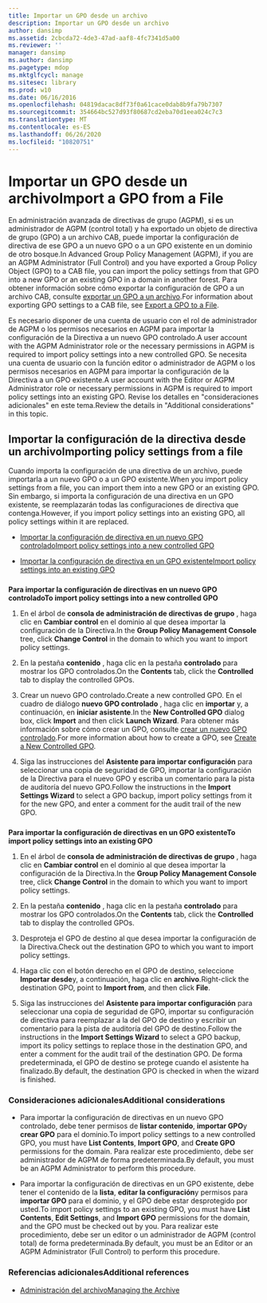 ```yaml
---
title: Importar un GPO desde un archivo
description: Importar un GPO desde un archivo
author: dansimp
ms.assetid: 2cbcda72-4de3-47ad-aaf8-4fc7341d5a00
ms.reviewer: ''
manager: dansimp
ms.author: dansimp
ms.pagetype: mdop
ms.mktglfcycl: manage
ms.sitesec: library
ms.prod: w10
ms.date: 06/16/2016
ms.openlocfilehash: 04819dacac8df73f0a61cace0dab8b9fa79b7307
ms.sourcegitcommit: 354664bc527d93f80687cd2eba70d1eea024c7c3
ms.translationtype: MT
ms.contentlocale: es-ES
ms.lasthandoff: 06/26/2020
ms.locfileid: "10820751"
---
```

# <span data-ttu-id="e6185-103">Importar un GPO desde un archivo</span><span class="sxs-lookup"><span data-stu-id="e6185-103">Import a GPO from a File</span></span>


<span data-ttu-id="e6185-104">En administración avanzada de directivas de grupo (AGPM), si es un administrador de AGPM (control total) y ha exportado un objeto de directiva de grupo (GPO) a un archivo CAB, puede importar la configuración de directiva de ese GPO a un nuevo GPO o a un GPO existente en un dominio de otro bosque.</span><span class="sxs-lookup"><span data-stu-id="e6185-104">In Advanced Group Policy Management (AGPM), if you are an AGPM Administrator (Full Control) and you have exported a Group Policy Object (GPO) to a CAB file, you can import the policy settings from that GPO into a new GPO or an existing GPO in a domain in another forest.</span></span> <span data-ttu-id="e6185-105">Para obtener información sobre cómo exportar la configuración de GPO a un archivo CAB, consulte [exportar un GPO a un archivo](export-a-gpo-to-a-file.md).</span><span class="sxs-lookup"><span data-stu-id="e6185-105">For information about exporting GPO settings to a CAB file, see [Export a GPO to a File](export-a-gpo-to-a-file.md).</span></span>

<span data-ttu-id="e6185-106">Es necesario disponer de una cuenta de usuario con el rol de administrador de AGPM o los permisos necesarios en AGPM para importar la configuración de la Directiva a un nuevo GPO controlado.</span><span class="sxs-lookup"><span data-stu-id="e6185-106">A user account with the AGPM Administrator role or the necessary permissions in AGPM is required to import policy settings into a new controlled GPO.</span></span> <span data-ttu-id="e6185-107">Se necesita una cuenta de usuario con la función editor o administrador de AGPM o los permisos necesarios en AGPM para importar la configuración de la Directiva a un GPO existente.</span><span class="sxs-lookup"><span data-stu-id="e6185-107">A user account with the Editor or AGPM Administrator role or necessary permissions in AGPM is required to import policy settings into an existing GPO.</span></span> <span data-ttu-id="e6185-108">Revise los detalles en "consideraciones adicionales" en este tema.</span><span class="sxs-lookup"><span data-stu-id="e6185-108">Review the details in "Additional considerations" in this topic.</span></span>

## <span data-ttu-id="e6185-109">Importar la configuración de la directiva desde un archivo</span><span class="sxs-lookup"><span data-stu-id="e6185-109">Importing policy settings from a file</span></span>


<span data-ttu-id="e6185-110">Cuando importa la configuración de una directiva de un archivo, puede importarla a un nuevo GPO o a un GPO existente.</span><span class="sxs-lookup"><span data-stu-id="e6185-110">When you import policy settings from a file, you can import them into a new GPO or an existing GPO.</span></span> <span data-ttu-id="e6185-111">Sin embargo, si importa la configuración de una directiva en un GPO existente, se reemplazarán todas las configuraciones de directiva que contenga.</span><span class="sxs-lookup"><span data-stu-id="e6185-111">However, if you import policy settings into an existing GPO, all policy settings within it are replaced.</span></span>

-   [<span data-ttu-id="e6185-112">Importar la configuración de directiva en un nuevo GPO controlado</span><span class="sxs-lookup"><span data-stu-id="e6185-112">Import policy settings into a new controlled GPO</span></span>](#bkmk-new)

-   [<span data-ttu-id="e6185-113">Importar la configuración de directiva en un GPO existente</span><span class="sxs-lookup"><span data-stu-id="e6185-113">Import policy settings into an existing GPO</span></span>](#bkmk-existing)

### <a href="" id="bkmk-new"></a>

**<span data-ttu-id="e6185-114">Para importar la configuración de directivas en un nuevo GPO controlado</span><span class="sxs-lookup"><span data-stu-id="e6185-114">To import policy settings into a new controlled GPO</span></span>**

1.  <span data-ttu-id="e6185-115">En el árbol de **consola de administración de directivas de grupo** , haga clic en **Cambiar control** en el dominio al que desea importar la configuración de la Directiva.</span><span class="sxs-lookup"><span data-stu-id="e6185-115">In the **Group Policy Management Console** tree, click **Change Control** in the domain to which you want to import policy settings.</span></span>

2.  <span data-ttu-id="e6185-116">En la pestaña **contenido** , haga clic en la pestaña **controlado** para mostrar los GPO controlados.</span><span class="sxs-lookup"><span data-stu-id="e6185-116">On the **Contents** tab, click the **Controlled** tab to display the controlled GPOs.</span></span>

3.  <span data-ttu-id="e6185-117">Crear un nuevo GPO controlado.</span><span class="sxs-lookup"><span data-stu-id="e6185-117">Create a new controlled GPO.</span></span> <span data-ttu-id="e6185-118">En el cuadro de diálogo **nuevo GPO controlado** , haga clic en **importar** y, a continuación, en **iniciar asistente**.</span><span class="sxs-lookup"><span data-stu-id="e6185-118">In the **New Controlled GPO** dialog box, click **Import** and then click **Launch Wizard**.</span></span> <span data-ttu-id="e6185-119">Para obtener más información sobre cómo crear un GPO, consulte [crear un nuevo GPO controlado](create-a-new-controlled-gpo-agpm40.md).</span><span class="sxs-lookup"><span data-stu-id="e6185-119">For more information about how to create a GPO, see [Create a New Controlled GPO](create-a-new-controlled-gpo-agpm40.md).</span></span>

4.  <span data-ttu-id="e6185-120">Siga las instrucciones del **Asistente para importar configuración** para seleccionar una copia de seguridad de GPO, importar la configuración de la Directiva para el nuevo GPO y escriba un comentario para la pista de auditoría del nuevo GPO.</span><span class="sxs-lookup"><span data-stu-id="e6185-120">Follow the instructions in the **Import Settings Wizard** to select a GPO backup, import policy settings from it for the new GPO, and enter a comment for the audit trail of the new GPO.</span></span>

### <a href="" id="bkmk-existing"></a>

**<span data-ttu-id="e6185-121">Para importar la configuración de directivas en un GPO existente</span><span class="sxs-lookup"><span data-stu-id="e6185-121">To import policy settings into an existing GPO</span></span>**

1.  <span data-ttu-id="e6185-122">En el árbol de **consola de administración de directivas de grupo** , haga clic en **Cambiar control** en el dominio al que desea importar la configuración de la Directiva.</span><span class="sxs-lookup"><span data-stu-id="e6185-122">In the **Group Policy Management Console** tree, click **Change Control** in the domain to which you want to import policy settings.</span></span>

2.  <span data-ttu-id="e6185-123">En la pestaña **contenido** , haga clic en la pestaña **controlado** para mostrar los GPO controlados.</span><span class="sxs-lookup"><span data-stu-id="e6185-123">On the **Contents** tab, click the **Controlled** tab to display the controlled GPOs.</span></span>

3.  <span data-ttu-id="e6185-124">Desproteja el GPO de destino al que desea importar la configuración de la Directiva.</span><span class="sxs-lookup"><span data-stu-id="e6185-124">Check out the destination GPO to which you want to import policy settings.</span></span>

4.  <span data-ttu-id="e6185-125">Haga clic con el botón derecho en el GPO de destino, seleccione **Importar desde**y, a continuación, haga clic en **archivo**.</span><span class="sxs-lookup"><span data-stu-id="e6185-125">Right-click the destination GPO, point to **Import from**, and then click **File**.</span></span>

5.  <span data-ttu-id="e6185-126">Siga las instrucciones del **Asistente para importar configuración** para seleccionar una copia de seguridad de GPO, importar su configuración de directiva para reemplazar a la del GPO de destino y escribir un comentario para la pista de auditoría del GPO de destino.</span><span class="sxs-lookup"><span data-stu-id="e6185-126">Follow the instructions in the **Import Settings Wizard** to select a GPO backup, import its policy settings to replace those in the destination GPO, and enter a comment for the audit trail of the destination GPO.</span></span> <span data-ttu-id="e6185-127">De forma predeterminada, el GPO de destino se protege cuando el asistente ha finalizado.</span><span class="sxs-lookup"><span data-stu-id="e6185-127">By default, the destination GPO is checked in when the wizard is finished.</span></span>

### <span data-ttu-id="e6185-128">Consideraciones adicionales</span><span class="sxs-lookup"><span data-stu-id="e6185-128">Additional considerations</span></span>

-   <span data-ttu-id="e6185-129">Para importar la configuración de directivas en un nuevo GPO controlado, debe tener permisos de **listar contenido**, **importar GPO**y **crear GPO** para el dominio.</span><span class="sxs-lookup"><span data-stu-id="e6185-129">To import policy settings to a new controlled GPO, you must have **List Contents**, **Import GPO**, and **Create GPO** permissions for the domain.</span></span> <span data-ttu-id="e6185-130">Para realizar este procedimiento, debe ser administrador de AGPM de forma predeterminada.</span><span class="sxs-lookup"><span data-stu-id="e6185-130">By default, you must be an AGPM Administrator to perform this procedure.</span></span>

-   <span data-ttu-id="e6185-131">Para importar la configuración de directivas en un GPO existente, debe tener el contenido de la **lista**, **editar la configuración**y permisos para **importar GPO** para el dominio, y el GPO debe estar desprotegido por usted.</span><span class="sxs-lookup"><span data-stu-id="e6185-131">To import policy settings to an existing GPO, you must have **List Contents**, **Edit Settings**, and **Import GPO** permissions for the domain, and the GPO must be checked out by you.</span></span> <span data-ttu-id="e6185-132">Para realizar este procedimiento, debe ser un editor o un administrador de AGPM (control total) de forma predeterminada.</span><span class="sxs-lookup"><span data-stu-id="e6185-132">By default, you must be an Editor or an AGPM Administrator (Full Control) to perform this procedure.</span></span>

### <span data-ttu-id="e6185-133">Referencias adicionales</span><span class="sxs-lookup"><span data-stu-id="e6185-133">Additional references</span></span>

-   [<span data-ttu-id="e6185-134">Administración del archivo</span><span class="sxs-lookup"><span data-stu-id="e6185-134">Managing the Archive</span></span>](managing-the-archive-agpm40.md)

 

 





